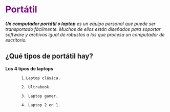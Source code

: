 # <span style="color:purple">Portátil</span>

***Un computador portátil o laptop** es un equipo personal que puede ser transportado fácilmente. Muchos de ellos están diseñados para soportar software y archivos igual de robustos a los que procesa un computador de escritorio.*

## ¿Qué tipos de portátil hay?
**Los 4 tipos de laptops**

           1.Laptop clásica.

           2. Ultrabook.

           3. Laptop gamer.

           4. Laptop 2 en 1.